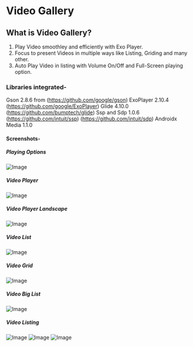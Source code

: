 # Video Gallery

## What is Video Gallery?
1. Play Video smoothley and efficiently with Exo Player.
2. Focus to present Videos in multiple ways like Listing, Griding and many other.
3. Auto Play Video in listing with Volume On/Off and Full-Screen playing option.

### Libraries integrated-
Gson 2.8.6 from (https://github.com/google/gson)
ExoPlayer 2.10.4 (https://github.com/google/ExoPlayer)
Glide 4.10.0 (https://github.com/bumptech/glide)
Ssp and Sdp 1.0.6 (https://github.com/intuit/ssp) (https://github.com/intuit/sdp)
Androidx Media 1.1.0

#### Screenshots-

##### Playing Options
![Image](https://github.com/FantasticAndroid/KSS/blob/master/VideoGallery/screens/1_options-min.jpg)

##### Video Player
![Image](https://github.com/FantasticAndroid/KSS/blob/master/VideoGallery/screens/2_play_video-min.jpg)

##### Video Player Landscape
![Image](https://github.com/FantasticAndroid/KSS/blob/master/VideoGallery/screens/3_play_video_horizontal-min.jpg)

##### Video List
![Image](https://github.com/FantasticAndroid/KSS/blob/master/VideoGallery/screens/4_video_list-min.jpg)

##### Video Grid
![Image](https://github.com/FantasticAndroid/KSS/blob/master/VideoGallery/screens/5_video_grid-min.jpg)

##### Video Big List
![Image](https://github.com/FantasticAndroid/KSS/blob/master/VideoGallery/screens/6_video_big_list-min.jpg)

##### Video Listing
![Image](https://github.com/FantasticAndroid/KSS/blob/master/VideoGallery/screens/7_video_listing-min.jpg)
![Image](https://github.com/FantasticAndroid/KSS/blob/master/VideoGallery/screens/8_video_listing-min.jpg)
![Image](https://github.com/FantasticAndroid/KSS/blob/master/VideoGallery/screens/9_video_listing-min.jpg)











